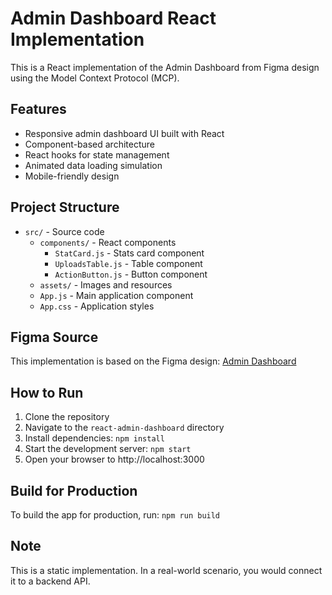 # Admin Dashboard React Implementation

This is a React implementation of the Admin Dashboard from Figma design using the Model Context Protocol (MCP).

## Features

- Responsive admin dashboard UI built with React
- Component-based architecture
- React hooks for state management
- Animated data loading simulation
- Mobile-friendly design

## Project Structure

- `src/` - Source code
  - `components/` - React components
    - `StatCard.js` - Stats card component
    - `UploadsTable.js` - Table component
    - `ActionButton.js` - Button component
  - `assets/` - Images and resources
  - `App.js` - Main application component
  - `App.css` - Application styles

## Figma Source

This implementation is based on the Figma design: [Admin Dashboard](https://www.figma.com/design/5ddpJqH2rQ7MzzEdloMhSX/Untitled?node-id=0-1&t=bECzUQGbmpEMhCDd-1)

## How to Run

1. Clone the repository
2. Navigate to the `react-admin-dashboard` directory
3. Install dependencies: `npm install`
4. Start the development server: `npm start`
5. Open your browser to http://localhost:3000

## Build for Production

To build the app for production, run: `npm run build`

## Note

This is a static implementation. In a real-world scenario, you would connect it to a backend API.